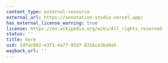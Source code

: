 ```yaml
---
content_type: external-resource
external_url: https://annotation-studio.vercel.app/
has_external_license_warning: true
license: https://en.wikipedia.org/wiki/All_rights_reserved
status: ''
title: here
uid: 1dfac802-e3f1-4a77-95d7-8316ce3ba9a5
wayback_url: ''
---
```

